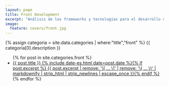 ```yaml
---
layout: page
title: Front Development
excerpt: "Análisis de los frameworks y tecnologías para el desarrollo de las capas front de las aplicaciones. Revisión de los dispositivos, navegadores,..."
image:
  feature: covers/front.jpg
---
```


{% assign categoria = site.data.categories | where:"title","front" %}
{{ categoria[0].description }}

<ul class="post-list">
{% for post in site.categories.front %}
  <li><article><a href="{{ site.url }}{{ post.url }}">{{ post.title }} <span class="entry-date"><time datetime="{{ post.date | date_to_xmlschema }}">{% include date-es.html date=post.date %}</time></span>{% if post.excerpt %} <span class="excerpt">{{ post.excerpt | remove: '\[ ... \]' | remove: '\( ... \)' | markdownify | strip_html | strip_newlines | escape_once }}</span>{% endif %}</a></article></li>
{% endfor %}
</ul>
